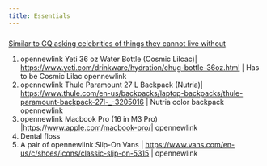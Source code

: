 ```yaml
---
title: Essentials
---
```


### 

[Similar to GQ asking celebrities of things they cannot live without](https://www.youtube.com/playlist?list=PL0hKMB1-xkc8t5sXk1arVDl-TQslbTdEm "My favorite one is Jack Harlow's")

1. opennewlink  Yeti 36 oz Water Bottle (Cosmic Lilcac)| https://www.yeti.com/drinkware/hydration/chug-bottle-36oz.html | Has to be Cosmic Lilac opennewlink
2. opennewlink  Thule Paramount 27 L Backpack (Nutria)| https://www.thule.com/en-us/backpacks/laptop-backpacks/thule-paramount-backpack-27l-_-3205016 | Nutria color backpack opennewlink
3. opennewlink  Macbook Pro (16 in M3 Pro) |https://www.apple.com/macbook-pro/| opennewlink
4. Dental floss
5. A pair of opennewlink Slip-On Vans | https://www.vans.com/en-us/c/shoes/icons/classic-slip-on-5315 | opennewlink
